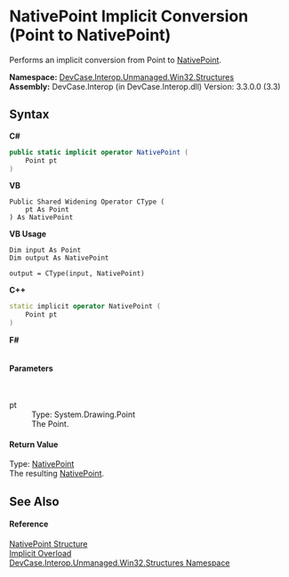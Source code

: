 # NativePoint&nbsp;Implicit Conversion (Point to NativePoint)
 

Performs an implicit conversion from Point to <a href="T_DevCase_Interop_Unmanaged_Win32_Structures_NativePoint">NativePoint</a>.

**Namespace:**&nbsp;<a href="N_DevCase_Interop_Unmanaged_Win32_Structures">DevCase.Interop.Unmanaged.Win32.Structures</a><br />**Assembly:**&nbsp;DevCase.Interop (in DevCase.Interop.dll) Version: 3.3.0.0 (3.3)

## Syntax

**C#**<br />
``` C#
public static implicit operator NativePoint (
	Point pt
)
```

**VB**<br />
``` VB
Public Shared Widening Operator CType ( 
	pt As Point
) As NativePoint
```

**VB Usage**<br />
``` VB Usage
Dim input As Point
Dim output As NativePoint

output = CType(input, NativePoint)
```

**C++**<br />
``` C++
static implicit operator NativePoint (
	Point pt
)
```

**F#**<br />
``` F#

```


#### Parameters
&nbsp;<dl><dt>pt</dt><dd>Type: System.Drawing.Point<br />The Point.</dd></dl>

#### Return Value
Type: <a href="T_DevCase_Interop_Unmanaged_Win32_Structures_NativePoint">NativePoint</a><br />The resulting <a href="T_DevCase_Interop_Unmanaged_Win32_Structures_NativePoint">NativePoint</a>.

## See Also


#### Reference
<a href="T_DevCase_Interop_Unmanaged_Win32_Structures_NativePoint">NativePoint Structure</a><br /><a href="Overload_DevCase_Interop_Unmanaged_Win32_Structures_NativePoint_op_Implicit">Implicit Overload</a><br /><a href="N_DevCase_Interop_Unmanaged_Win32_Structures">DevCase.Interop.Unmanaged.Win32.Structures Namespace</a><br />
